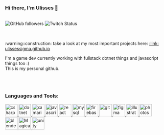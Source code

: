 <div>
  <h3 >Hi there, I'm Ulisses 👋</h3>
  <br>
  <img alt="GitHub followers" src="https://img.shields.io/github/followers/ulissessigma?style=social">
  <img alt="Twitch Status" src="https://img.shields.io/twitch/status/ulissessigma?style=social">
</div>
<br>
<br>
<div>
  <p>
    :warning::construction: take a look at my most important projects here: <a href="http://ulissessigma.github.io">:link: ulissessigma.github.io</a>
  </p>
</div>
<div>
  <p>
       I'm a game dev currently working with fullstack dotnet things and javascript things too :)
      <br>This is my personal github.
  </p>
</div>
<br><br>
<h3 align="left">
  Languages and Tools:
</h3>
<p align="left">
    <a href="https://www.w3schools.com/cs/" target="_blank">
      <img src="https://devicons.github.io/devicon/devicon.git/icons/csharp/csharp-original.svg" alt="csharp" width="40" height="40" />
    </a>
    <a href="https://dotnet.microsoft.com/" target="_blank">
      <img src="https://devicons.github.io/devicon/devicon.git/icons/dot-net/dot-net-original-wordmark.svg" alt="dotnet" width="40" height="40" />
    </a>
    <a href="https://dotnet.microsoft.com/apps/xamarin" target="_blank">
      <img src="https://raw.githubusercontent.com/detain/svg-logos/780f25886640cef088af994181646db2f6b1a3f8/svg/xamarin.svg" alt="xamarin" width="40" height="40" />
    </a>
    <a href="https://developer.mozilla.org/en-US/docs/Web/JavaScript" target="_blank"> 
      <img src="https://devicons.github.io/devicon/devicon.git/icons/javascript/javascript-original.svg" alt="javascript" width="40" height="40" />
    </a>
    <a href="https://reactjs.org/" target="_blank">
      <img src="https://devicons.github.io/devicon/devicon.git/icons/react/react-original-wordmark.svg" alt="react" width="40" height="40" /> 
    </a>
    <a href="https://www.mysql.com/" target="_blank">
      <img src="https://devicons.github.io/devicon/devicon.git/icons/mysql/mysql-original-wordmark.svg" alt="mysql" width="40" height="40" />
    </a>
      <a href="https://firebase.google.com/" target="_blank"> 
      <img src="https://www.vectorlogo.zone/logos/firebase/firebase-icon.svg" alt="firebase" width="40" height="40" />
    </a>
    <a href="https://git-scm.com/" target="_blank"> 
      <img src="https://www.vectorlogo.zone/logos/git-scm/git-scm-icon.svg" alt="git" width="40" height="40" />
    </a>
    <a href="https://www.figma.com/" target="_blank"> 
      <img src="https://www.vectorlogo.zone/logos/figma/figma-icon.svg" alt="figma" width="40" height="40" />
    </a>
    <a href="https://www.adobe.com/in/products/illustrator.html" target="_blank">
      <img src="https://www.vectorlogo.zone/logos/adobe_illustrator/adobe_illustrator-icon.svg" alt="illustrator" width="40" height="40" /> 
    </a>
    <a href="https://www.photoshop.com/en" target="_blank">
      <img src="https://devicons.github.io/devicon/devicon.git/icons/photoshop/photoshop-plain.svg" alt="photoshop" width="40" height="40" />
    </a>
    <a href="https://blender.org" target="_blank"> 
      <img src="https://download.blender.org/branding/community/blender_community_badge_white.svg" alt="blender" width="40" height="40" />
    </a>
     <a href="https://ephtracy.github.io/" target="_blank"> 
      <img src="https://images.sftcdn.net/images/t_app-logo-xl,f_auto/p/0663f025-8444-4977-a084-a03b68d536f5/4136432304/magicavoxel-6814__magicavoxel_icon.png" alt="MagicaVoxel" width="40" height="40" />
    </a>
    <a href="https://unity.com/" target="_blank"> 
      <img src="https://www.vectorlogo.zone/logos/unity3d/unity3d-icon.svg" alt="unity" width="40" height="40" /> 
    </a>
</p>
